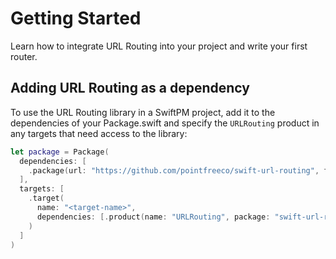 # Getting Started

Learn how to integrate URL Routing into your project and write your first router.

## Adding URL Routing as a dependency

To use the URL Routing library in a SwiftPM project, add it to the dependencies of your Package.swift and specify the `URLRouting` product in any targets that need access to the library:

```swift
let package = Package(
  dependencies: [
    .package(url: "https://github.com/pointfreeco/swift-url-routing", from: "0.1.0"),
  ],
  targets: [
    .target(
      name: "<target-name>",
      dependencies: [.product(name: "URLRouting", package: "swift-url-routing")]
    )
  ]
)
```
